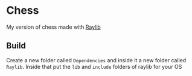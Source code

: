# Chess

My version of chess made with [Raylib](https://github.com/raysan5/raylib)

## Build

Create a new folder called `Dependencies` and inside it a new folder called `Raylib`. Inside that put the `lib` and `include` folders
of raylib for your OS